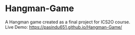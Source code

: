 # Hangman-Game
A Hangman game created as a final project for ICS2O course.
<br>Live Demo: https://pasindu651.github.io/Hangman-Game/
